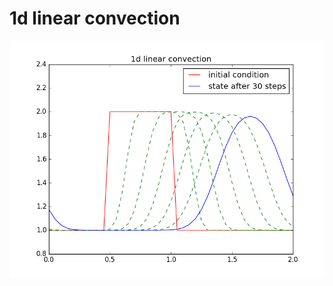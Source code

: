 # 1d linear convection

![Benchmark](https://github.com/maximerihouey/easy-CFD/blob/master/12steps-to-navier/python/step1/1d_linear_convection.png)
